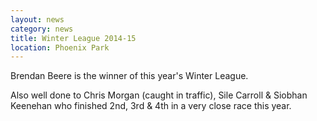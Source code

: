 ```yaml
---
layout: news
category: news
title: Winter League 2014-15
location: Phoenix Park
---
```


Brendan Beere is the winner of this year's Winter League.

Also well done to Chris Morgan (caught in traffic), Sile Carroll & Siobhan Keenehan who finished 2nd, 3rd & 4th in a very close race this year.
